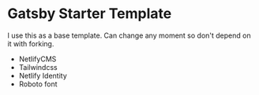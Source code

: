 # Gatsby Starter Template

I use this as a base template. Can change any moment so don't depend on it with forking.

- NetlifyCMS
- Tailwindcss
- Netlify Identity
- Roboto font
